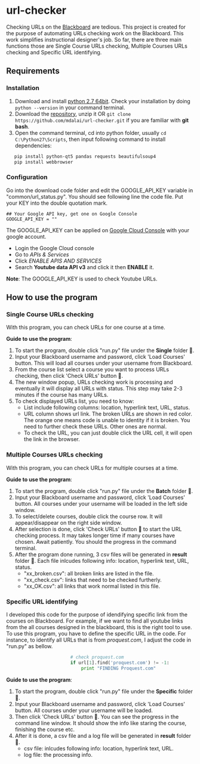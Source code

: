 # url-checker
Checking URLs on the [Blackboard](http://www.blackboard.com) are tedious. This project is created for the purpose of automating URLs checking work on the Blackboard. This work simplifies instructional designer's job. So far, there are three main functions those are Single Course URLs checking, Multiple Courses URLs checking and Specific URL identifying.
## Requirements
### Installation
1. Download and install [python 2.7 64bit](https://www.python.org/downloads/release/python-2714/). Check your installation by doing ```python --version``` in your command terminal.
2. Download the [repository](https://github.com/mdalai/url-checker/archive/master.zip), unzip it OR ```git clone https://github.com/mdalai/url-checker.git``` if you are familiar with **git bash**.
3. Open the command terminal, cd into python folder, usually ```cd C:\Python27\Scripts```, then input following command to install dependencies:
```sh
   pip install python-qt5 pandas requests beautifulsoup4 
   pip install webbrowser
```
### Configuration
Go into the download code folder and edit the GOOGLE_API_KEY variable in "common/url_status.py". You should see following line the code file. Put your KEY into the double quotation mark.
```
## Your Google API key, get one on Google Console 
GOOGLE_API_KEY = ""
```
The GOOGLE_API_KEY can be applied on [Google Cloud Console](https://console.cloud.google.com) with your google account. 
 * Login the Google Cloud console
 * Go to _APIs & Services_  
 * Click _ENABLE APIS AND SERVICES_ 
 * Search **Youtube data API v3** and click it then __ENABLE__ it.
 
 **Note**: The GOOGLE_API_KEY is used to check Youtube URLs.

## How to use the program
### Single Course URLs checking
With this program, you can check URLs for one course at a time. 

**Guide to use the program**:
1. To start the program, double click "run.py" file under the **Single** folder :file_folder:.
2. Input your Blackboard username and password, click 'Load Courses' button. This will load all courses under your username from Blackboard. 
3. From the course list select a course you want to process URLs checking, then click 'Check URLs' button :black_square_button:. 
4. The new window popup, URLs checking work is processing and eventually it will display all URLs with status. This step may take 2-3 minutes if the course has many URLs.
5. To check displayed URLs list, you need to know:
    - List include following columns: location, hyperlink text, URL, status.
    - URL column shows url link. The broken URLs are shown in red color.  The orange one means code is unable to identity if it is broken. You need to further check these URLs. Other ones are normal.
    - To check the URL, you can just double click the URL cell, it will open the link in the browser.

   
### Multiple Courses URLs checking
With this program, you can check URLs for multiple courses at a time. 

**Guide to use the program**:
1. To start the program, double click "run.py" file under the **Batch** folder :file_folder:.
2. Input your Blackboard username and password, click 'Load Courses' button. All courses under your username will be loaded in the left side window. 
3. To select/delete courses, double click the course row. It will appear/disappear on the right side window.
4. After selection is done, click 'Check URLs' button :black_square_button: to start the URL checking process. It may takes longer time if many courses have chosen. Await patiently. You should the progress in the command terminal.
5. After the program done running, 3 csv files will be generated in **result** folder :file_folder:. Each file inlcudes following info: location, hyperlink text, URL, status.
   * "xx_broken.csv": all broken links are listed in the file.
   * "xx_check.csv": links that need to be checked furtherly.
   * "xx_OK.csv": all links that work normal listed in this file.

### Specific URL identifying
I developed this code for the purpose of idendifying specific link from the courses on Blackboard. For example, if we want to find all youtube links from the all courses designed in the blackboard, this is the right tool to use. To use this program, you have to define the specific URL in the code. For instance, to identify all URLs that is from _proquest.com_, I adjust the code in "run.py" as bellow.
```python
                        # check proquest.com
                        if url[1].find('proquest.com') != -1:
                            print "FINDING Proquest.com"
```

**Guide to use the program**:
1. To start the program, double click "run.py" file under the **Specific** folder :file_folder:.
2. Input your Blackboard username and password, click 'Load Courses' button. All courses under your username will be loaded. 
3. Then click 'Check URLs' button :black_square_button:. You can see the progress in the command line window. It should show the info like staring the course, finishing the course etc.
4. After it is done, a csv file and a log file will be generated in **result** folder :file_folder:. 
    * csv file: inlcudes following info: location, hyperlink text, URL.
    * log file: the processing info.



